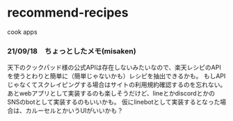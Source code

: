# recommend-recipes
cook apps

### 21/09/18　ちょっとしたメモ(misaken)
天下のクックパッド様の公式APIは存在しないみたいなので、楽天レシピのAPIを使うとわりと簡単に（簡単じゃないかも）レシピを抽出できるかも。
もしAPIじゃなくてスクレイピングする場合はサイトの利用規約確認するのを忘れない。
あとwebアプリとして実装するのも楽しそうだけど、lineとかdiscordとかのSNSのbotとして実装するのもいいかも。
仮にlinebotとして実装するとなった場合は、カルーセルとかいうUIがいいかも？
